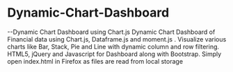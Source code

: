 # Dynamic-Chart-Dashboard
--Dynamic Chart Dashboard using Chart.js
Dynamic Chart Dashboard of Financial data using Chart.js,  Dataframe.js and moment.js . Visualize various charts like Bar, Stack, Pie and Line with dynamic column and row filtering. HTML5, jQuery and Javascript for Dashboard along with Bootstrap. Simply open index.html in Firefox as files are read from local storage
